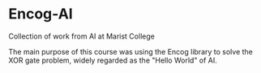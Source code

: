 # Encog-AI
Collection of work from AI at Marist College

The main purpose of this course was using the Encog library to solve the XOR gate problem, widely regarded as the "Hello World" of AI.
